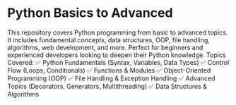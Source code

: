 # Python Basics to Advanced
 This repository covers Python programming from basic to advanced topics. It includes fundamental concepts, data structures, OOP, file handling, algorithms, web development, and more. Perfect for beginners and experienced developers looking to deepen their Python knowledge.  Topics Covered: ✅ Python Fundamentals (Syntax, Variables, Data Types) ✅ Control Flow (Loops, Conditionals) ✅ Functions & Modules ✅ Object-Oriented Programming (OOP) ✅ File Handling & Exception Handling ✅ Advanced Topics (Decorators, Generators, Multithreading) ✅ Data Structures & Algorithms

